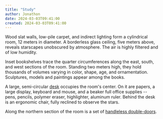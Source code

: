 ```yaml
---
title: "Study"
author: Jonathon
date: 2024-03-03T09:41:00
created: 2024-03-03T09:41:00
---
```


Wood slat walls, low-pile carpet, and indirect lighting form a cylindrical room, 12 meters in diameter.
A borderless glass ceiling, five meters above, reveals starscapes unobscured by atmosphere.
The air is highly filtered and of low humidity.

Inset bookshelves trace the quarter circumferences along the east, south, and west sections of the room.
Standing two meters high, they hold thousands of volumes varying in color, shape, age, and ornamentation.
Sculptures, models and paintings appear among the books.

A large, semi-circular [desk](/) occupies the room's center.
On it are papers, a large display, keyboard and mouse, and a beaker full office supplies -- pens, pencils, polymer eraser, highlighter, aluminum ruler.
Behind the desk is an ergonomic chair, fully reclined to observe the stars.

Along the northern section of the room is a set of [handleless double-doors](../lounge).